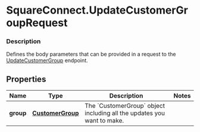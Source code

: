 # SquareConnect.UpdateCustomerGroupRequest

### Description

Defines the body parameters that can be provided in a request to the [UpdateCustomerGroup](#endpoint-updatecustomergroup) endpoint.

## Properties
Name | Type | Description | Notes
------------ | ------------- | ------------- | -------------
**group** | [**CustomerGroup**](CustomerGroup.md) | The &#x60;CustomerGroup&#x60; object including all the updates you want to make. | 


